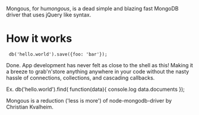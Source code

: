 Mongous, for hu*mongous*, is a dead simple and blazing fast MongoDB driver that uses jQuery like syntax.

<h1>How it works</h1>

	 db('hello.world').save({foo: 'bar'});

Done. App development has never felt as close to the shell as this! Making it a breeze to grab'n'store anything anywhere in your code without the nasty hassle of connections, collections, and cascading callbacks.

Ex.
    db('hello.world').find( function(data){
		console.log data.documents
	 });

Mongous is a reduction ('less is more') of node-mongodb-driver by Christian Kvalheim.